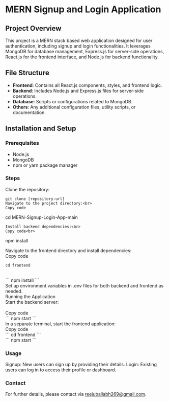 
# MERN Signup and Login Application

## Project Overview
This project is a MERN stack based web application designed for user authentication, including signup and login functionalities. It leverages MongoDB for database management, Express.js for server-side operations, React.js for the frontend interface, and Node.js for backend functionality.

## File Structure
- **Frontend**: Contains all React.js components, styles, and frontend logic.
- **Backend**: Includes Node.js and Express.js files for server-side operations.
- **Database**: Scripts or configurations related to MongoDB.
- **Others**: Any additional configuration files, utility scripts, or documentation.

## Installation and Setup

### Prerequisites
- Node.js
- MongoDB
- npm or yarn package manager

### Steps
Clone the repository:
   ```
   git clone [repository-url]
Navigate to the project directory:<br>
Copy code
 ```
cd MERN-Signup-Login-App-main
 ```
Install backend dependencies:<br>
Copy code<br>
 ```
npm install

Navigate to the frontend directory and install dependencies:<br>
Copy code<br>
 ```
cd frontend
 ```
<br>
 ```
npm install
 ```
 <br>
Set up environment variables in .env files for both backend and frontend as needed.<br>
Running the Application<br>
Start the backend server:<br>
<br>
Copy code<br>
 ```
npm start
 ```
 <br>
In a separate terminal, start the frontend application:
 <br>
Copy code
<br>
 ```
cd frontend
 ```
 <br>
  ```
npm start
 ```
 <br>
 
### Usage
Signup: New users can sign up by providing their details.
Login: Existing users can log in to access their profile or dashboard.

### Contact
For further details, please contact via reejuballabh269@gmail.com.
